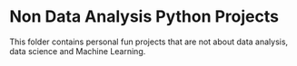 # Non Data Analysis Python Projects

This folder contains personal fun projects that are not about data analysis, data science and Machine Learning. 
